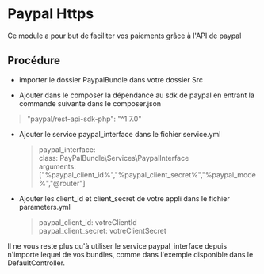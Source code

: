 Paypal Https
========================

Ce module a pour but de faciliter vos paiements grâce à l'API de paypal

Procédure
--------------


  * importer le dossier PaypalBundle dans votre dossier Src

  * Ajouter dans le composer la dépendance au sdk de paypal en entrant la commande suivante dans le composer.json  
   > "paypal/rest-api-sdk-php": "^1.7.0"

  * Ajouter le service paypal_interface dans le fichier service.yml  
      > paypal_interface:   
           class: PayPalBundle\Services\PaypalInterface  
           arguments: ["%paypal_client_id%","%paypal_client_secret%","%paypal_mode%","@router"]  

  * Ajouter les client_id et client_secret de votre appli dans le fichier parameters.yml   
     > paypal_client_id: votreClientId  
     > paypal_client_secret: votreClientSecret  

  Il ne vous reste plus qu'à utiliser le service paypal_interface depuis n'importe lequel de vos bundles, comme dans l'exemple disponible dans le DefaultController.